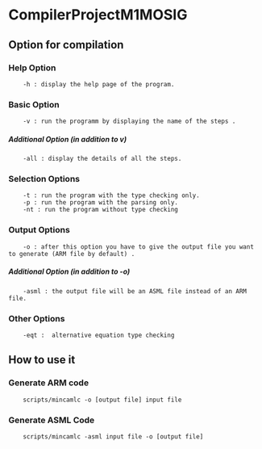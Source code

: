 # CompilerProjectM1MOSIG

## Option for compilation

### Help Option

		-h : display the help page of the program.

### Basic Option

		-v : run the programm by displaying the name of the steps .

##### Additional Option (in addition to v)
		
		-all : display the details of all the steps.

### Selection Options
					
		-t : run the program with the type checking only.
		-p : run the program with the parsing only.
		-nt : run the program without type checking 
					
### Output Options	

		-o : after this option you have to give the output file you want to generate (ARM file by default) .
				
##### Additional Option (in addition to -o)
		
		-asml : the output file will be an ASML file instead of an ARM file.
		
### Other Options

		-eqt :  alternative equation type checking 

## How to use it

### Generate ARM code

		scripts/mincamlc -o [output file] input file
		
		
### Generate ASML Code

		scripts/mincamlc -asml input file -o [output file] 


